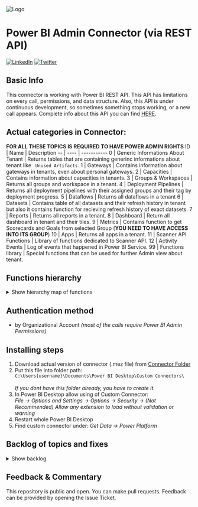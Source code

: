![Logo](https://github.com/tirnovar/Power-BI-Admin-REST-API-Connector/blob/main/02%20-%20Source%20for%20Connector/Icon/Exported/PBIADMINAPI80.png) 
# Power BI Admin Connector (via REST API)
[![LinkedIn](https://img.shields.io/badge/linkedin-%230077B5.svg?style=for-the-badge&logo=linkedin&logoColor=white)](https://www.linkedin.com/in/%C5%A1t%C4%9Bp%C3%A1n-re%C5%A1l-464084152/) [![Twitter](https://img.shields.io/badge/twitter-%231DA1F2.svg?style=for-the-badge&logo=Twitter&logoColor=white)](https://twitter.com/tpnRel1)

## Basic Info
This connector is working with Power BI REST API. This API has limitations on every call, permissions, and data structure. Also, this API is under continuous development, so sometimes something stops working, or a new call appears. Complete info about this API you can find [HERE](https://docs.microsoft.com/en-gb/rest/api/power-bi/?redirectedfrom=MSDN).

## Actual categories in Connector:
**FOR ALL THESE TOPICS IS REQUIRED TO HAVE POWER ADMIN RIGHTS**
ID | Name | Description
-- | ---- | ----------- 
0 | Generic Informations About Tenant | Returns tables that are containing generinc informations about tenant like <code> Unused Artifacts</code>.
1 | Gateways | Contains information about gateways in tenants, even about personal gateways.
2 | Capacities | Contains information about capacities in tenants.
3 | Groups & Workspaces | Returns all groups and workspace in a tenant.
4 | Deployment Pipelines | Returns all deployment pipelines with their assigned groups and their tag by deployment progress.
5 | Dataflows | Returns all dataflows in a tenant
6 | Datasets | Contains table of all datasets and their refresh history in tenant but also it contains function for recieving refresh history of exact datasets.
7 | Reports | Returns all reports in a tenant.
8 | Dashboard | Return all dashboard in tenant and their tiles.
9 | Metrics | Contains function to get Scorecards and Goals from selected Group (**YOU NEED TO HAVE ACCESS INTO ITS GROUP**)
10 | Apps | Returns all apps in a tenant.
11 | Scanner API Functions | Library of functions dedicated to Scanner API.
12 | Activity Events | Log of events that happened in Power BI Service.
99 | Functions library | Special functions that can be used for further Admin view about tenant.

## Functions hierarchy
<details>
<summary>Show hierarchy map of functions</summary>

    Power BI ADMIN REST API [Connector]
    ├── Generic Informations About Tenant 
    │   ├── Avaiable Features
    │   ├── Encryption Tenant Keys
    │   ├── Imports
    │   ├── Links shared to whole organization
    │   ├── Reports published to Web
    │   └── Unused Artifacts in Groups (All)
    ├── Gateways
    │   ├── Gateways
    │   ├── Gateways under my Administration
    │   └── Datasources of gatewas under my Administration
    ├── Capacities
    │   ├── Capacities
    │   └── Users of Capacities
    ├── Groups & Workspaces
    │   └── Groups
    ├── Deployment Pipelines
    │   └── Deployment Pipelines
    ├── Dataflows
    │   ├── Dataflows
    │   ├── Users of Dataflows
    │   ├── Datasources of Dataflows
    │   └── Storage Accounts assigned with Dataflows
    ├── Datasets
    │   ├── Datasets
    │   ├── Refreshables
    │   ├── Refresh history of Datasets (All)
    │   ├── (fx) Datasources of Dataset
    │   ├── (fx) Parameters of Dataset
    │   └── (fx) Refresh history of Dataset
    ├── Reports
    │   ├── Reports
    │   ├── Users of Reports
    │   └── Subscriptions of Reports
    ├── Dashboard
    │   ├── Dashboards
    │   ├── Users of Dashboards
    │   ├── Subscriptions of Dashboards
    │   └── Tiles from Dashboards (All)
    ├── Metrics
    │   ├── (fx) Goals
    │   ├── (fx) Goal Values and Notes
    │   └── (fx) Scorecards
    ├── Apps
    │   ├── Apps
    │   └── Users of Apps
    ├── Scanner API Functions
    │   ├── Scanner API - Modified Workspaces
    │   ├── (fx) Scanner API - Get Info
    │   └── (fx) Scanner API - Result
    ├── Activity Events
    │   ├── Activity Events in last 30 days
    │   ├── Activity Events before two days
    └── Functions library
        ├── (fx) Execute Query against dataset
        ├── (fx) Own API Call
        ├── (fx) User - Artifact Access
        └── (fx) User - Subscriptions
        
</details>

## Authentication method
- by Organizational Account *(most of the calls require Power BI Admin Permissions)*

## Installing steps
1) Download actual version of connector (.mez file) from [Connector Folder](https://github.com/tirnovar/Power-BI-Admin-REST-API-Connector/tree/main/01%20-%20Connector)
2) Put this file into folder path: <code> C:\Users\{username}\Documents\Power BI Desktop\Custom Connectors\ </code>  
*If you dont have this folder already, you have to create it.*
3) In Power BI Desktop allow using of Custom Connector: \
  *File -> Options and Settings -> Options -> Security -> (Not Recommended) Allow any extension to load without validation or warning*
4) Restart whole Power BI Desktop
5) Find custom connector under: *Get Data -> Power Platform*

## Backlog of topics and fixes
<details>
<summary>Show backlog</summary>

- Data Labels
- Function for Unused Artifacts (by Workspace ID)
- Function for Datasets to Dataflow Links (Dataset ID)
- Deployment Pipeline Operations History

</details>

## Feedback & Commentary
This repository is public and open. You can make pull requests. Feedback can be provided by opening the Issue Ticket.
